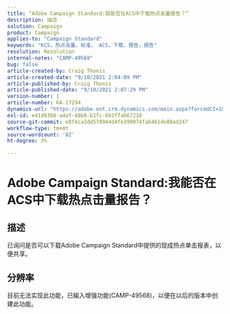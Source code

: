 ```yaml
---
title: “Adobe Campaign Standard:我能否在ACS中下载热点击量报告？”
description: 描述
solution: Campaign
product: Campaign
applies-to: "Campaign Standard"
keywords: "KCS，热点击量，标准， ACS，下载，报告，报告"
resolution: Resolution
internal-notes: "CAMP-49568"
bug: false
article-created-by: Craig Thonis
article-created-date: "9/10/2021 2:04:09 PM"
article-published-by: Craig Thonis
article-published-date: "9/10/2021 2:07:29 PM"
version-number: 1
article-number: KA-17294
dynamics-url: "https://adobe-ent.crm.dynamics.com/main.aspx?forceUCI=1&pagetype=entityrecord&etn=knowledgearticle&id=55d3edf4-3f12-ec11-b6e6-000d3a597bfc"
exl-id: e41d8368-a4af-48b0-b1fc-6b2ffa667218
source-git-commit: e8f4ca2dd578944d4fe399074fab461de88ad247
workflow-type: tm+mt
source-wordcount: '82'
ht-degree: 3%

---
```


# Adobe Campaign Standard:我能否在ACS中下载热点击量报告？

## 描述


已询问是否可以下载Adobe Campaign Standard中提供的现成热点单击报表，以便共享。


## 分辨率


目前无法实现此功能，已输入增强功能(CAMP-49568)，以便在以后的版本中创建此功能。
